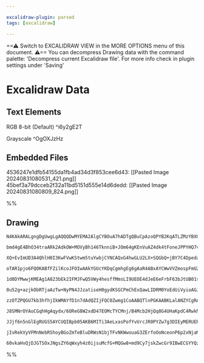 ```yaml
---

excalidraw-plugin: parsed
tags: [excalidraw]

---
```

==⚠  Switch to EXCALIDRAW VIEW in the MORE OPTIONS menu of this document. ⚠== You can decompress Drawing data with the command palette: 'Decompress current Excalidraw file'. For more info check in plugin settings under 'Saving'


# Excalidraw Data
## Text Elements
RGB 8-bit (Default) ^i6y2gE2T

Grayscale ^OgOXJzHz

## Embedded Files
4536247e1dfb54155da1fb4ad34d3f853cee6d43: [[Pasted Image 20240831080531_421.png]]
45bef3a79dcceb2f32a11bd5151d555e14d6dedd: [[Pasted Image 20240831080809_824.png]]

%%
## Drawing
```compressed-json
N4KAkARALgngDgUwgLgAQQQDwMYEMA2AlgCYBOuA7hADTgQBuCpAzoQPYB2KqATLZMzYBXUtiRoIACyhQ4zZAHoFAc0JRJQgEYA6bGwC2CgF7N6hbEcK4OCtptbErHALRY8RMpWdx8Q1TdIEfARcZgRmBShcZQUebQBmbQAGGjoghH0EDihmbgBtcDBQMBKIEm4IAH0AeWYAJQAFAFYADgA2eOxlBvIAMVwAFgArACERgFVUkshYRArCfWikflLM

bmd4gE4BhO34traARk2AdkOW+MOVyBh146TknniB+JOm64gKEnVuAZ4dk4tFoneJPPYHQ7vQqQSQIQjKaTcfZJD7WZTBbgo6EQZhQUhsADWCAAwmx8GxSBU8dZmHBcIFslNSppcNgCcp8UIOMRSeTKRJqRxafSslAmZAAGaEfD4ADKsAxEkEHnFOLxhIQAHVvpJuHxsbj8UT5TBFehleUPpyERxwrk0FdsWw6dg1LcHUksdMIBzhHAAJLEe2oPIA

XQ+EvImUD3A4QhlH0I3KwFVwKStwm5tuYwbjCYNCAQxG4hwGLU2LX+SQGbQ+jBY7C4DpedaYrE4ADlOGIS01Nk1QQd4i1E8wACLpKBF7gSghhD6aTPEACiwUy2Vz8fwHyEcGIuCnxYdJx4TSSZ3affi8Q+RA4BNjW9vbDZ07Qs/w84NUSgQmDEEQbkk2UVUpWCGMJAGAc2n+E4EEOYgJU0JoBkhJp90OJCBlwYhnlwiUWgHMQEDaYgXlVZh3HEEN

oTAR1pjo6FQ0KABfFZilKcoJFOIwAAkYGUcYKDqCgmhgEg6gAaR4ABxAYCWwVVZmospFmUZZsTWNA2h2NokiaDphySHgWkONpNhvbF3VQZxDiSTZHmeV4oW9L5iB+NA/gBIEQTBF4IRc0pYXhRE0GRVEOHRaivVKQ0NV5CkqXIIU6QZMUF1ZdlOW5BL+XQQVhTS0DpTlBUVItYsPjioltXc3U0H1b1qoQE0zRxMlLWxa1JGzYN6NKZ1WTdEtPQ+X

1d0DYMwwjKMEAg1A823bEk2IFMJFwQ5VWy4hesffMmsLI9UEOE4dJeE6eFrbF63bJtUB01sG07btqLsg5+1My7RwnYJDxnOcEAXJdVwyUVN320pd33P7j1Pc9zmBNDbyTB80EW59XyOj8vyan8/wqQDHEi4rwKOiAoM0BAJXiXATk2YhsDETQeGpngNsOTRiCaSEEKaPn4IGYhSKLSqDSo/JaP6kpDiY1j2OWsnCDaGAeGUZceAAFSU+AVKnTB0s

0u52g+azjkObRTjaAzTw+NyPN4JJzatiseH0gydKSGCPmChExQawLIDRM0YoEdUiVyioAGJDng2PVRZNlxpyslEoFZLCtFEnStNcqOtF3GjS1HU9SqsOWrKioKq24QbTtEsPkG11YBGkOfU5AMg3ycNsUjXBoyO9HluTLT0FwHhq65Ha67Rp8CzfY7TOOMsmi+6620bPVGtKG7Gy7DgezQU5WkIuyt8gQhx0nefscB7FF0nkH1xyPalu9KGD3ni6

zzOTZPQGU7kb3hfhjIkWMAYfD1n7dAdQZIjFQC0Zwmg1CoAABQTlnPGKAABKLalANZYCgRAGBcCEFIKgKg9BuBME4IjJwKAspCBGGoq7Wh2R+j6GlNZAO0ACEAEEiDKDuhAYIEoDbenrFAcwBB+HwiEVAZ0qo9DZFwEmJg81B7egpPCJMBB8H6wqMQ+BiDkFoKplQ/A2DVRUPkXUcIjDqJ4iELfb0d4EC8ThL7Es2hTxy0KBxc+ZNqjKGqAADQAF

J8SMNrOYAoCGqhHgAqydx/6OReG8W2xdD47EOMcTYCMnj/B4Mcb2HjQq8G4UHaKpdC4RwkNHWOMd46ZSTjyFOeVoDp1SpnCMJVWq5xVNUjUtV7ZnzVIXPplc84T1rjmeuToXTDQ9K3caHcprd29L3fuwCh6rRHhAXA8QJ5ZmngtWeB1P4nCgnZC4zxHq3RLKMnez197USOMOPJHRW4Xx+ggGGqAb5AwfmuMG2y357g/kdL+8M8n6StoA1GpyIaQH

JJjf6n5nGlEgRUGS5AYCUQIBpb05AKB6MITi3AeLxasPofYvUrcJR0PYZw7g3DIEyMERUERYjt5MEke4dlciFEfCUVEVRpB1FnIGqQbRHBdFxIkOSylBKrFCBsXYph3BHEYuRao9xIUoHmx8SUFi4B1n7LgHAeUH9uAcWgLCTInL9VMgYIQBAFARjNO2rU9AkcJR+v9c67AIg0r+inPoeUNS2lRxjjGwlkAg2kBDWGj1icvVRrTjSLpjIVgQATUm

jIvRekVyVFMnNebRShoyBGoZmTeBluDRWsN1bjTFvNKWwouaG3ZErfoOoNceonP6p2xNjaMjVAWc3JZ9aR3drDb0RlfdmVoECsO/N+h53ZAYRqhqMVV2jv0KSgVnKqbcr3bOqtURSBQF4YmtgFBYQ4VBfGrtUAe3Lm5De/E96Qhk3pF+51lF8QyhCb8csObANknwAATSRHpC2p1rYrqMGwAwNrroECcSWXxpRy3nt7UuXaEhtrOo5CQLd1ENGQFI

60vkaHvQjDJGTSOxJNgsZY6qWxyh4z0ijsuMcfG+MQGw8+md9Cy7jskZwcGr9IBwECGYYQzAcVkdpTPCGEBNkIFscmaVxM0D+IwLKzQwQjpauFUQOAmrSBOI+LKh1aAzNOlVa4qzTjhMQDsEMBA2AciyllXAAAsmwVa77cDGevgDcAbE6BgXCDak1LEgA===
```
%%